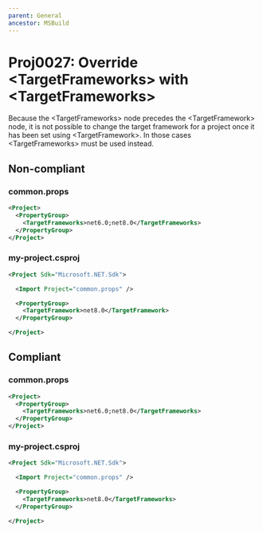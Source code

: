 ```yaml
---
parent: General
ancestor: MSBuild
---
```


# Proj0027: Override &lt;TargetFrameworks&gt; with &lt;TargetFrameworks&gt;
Because the &lt;TargetFrameworks&gt; node precedes the &lt;TargetFramework&gt;
node, it is not possible to change the target framework for a project once it
has been set using &lt;TargetFramework&gt;. In those cases &lt;TargetFrameworks&gt;
must be used instead.

## Non-compliant
### common.props
``` xml
<Project>
  <PropertyGroup>
    <TargetFrameworks>net6.0;net8.0</TargetFrameworks>
  </PropertyGroup>
</Project>
```

### my-project.csproj
``` xml
<Project Sdk="Microsoft.NET.Sdk">

  <Import Project="common.props" />

  <PropertyGroup>
    <TargetFramework>net8.0</TargetFramework>
  </PropertyGroup>

</Project>
```

## Compliant
### common.props
``` xml
<Project>
  <PropertyGroup>
    <TargetFrameworks>net6.0;net8.0</TargetFrameworks>
  </PropertyGroup>
</Project>
```

### my-project.csproj
``` xml
<Project Sdk="Microsoft.NET.Sdk">

  <Import Project="common.props" />

  <PropertyGroup>
    <TargetFrameworks>net8.0</TargetFrameworks>
  </PropertyGroup>

</Project>
```
